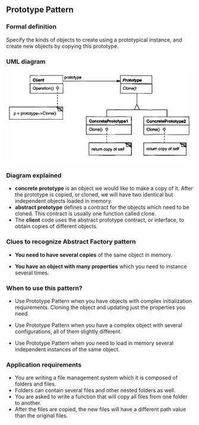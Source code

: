 ## Prototype Pattern

### Formal definition

Specify the kinds of objects to create using a prototypical instance, and create new objects by copying this prototype.

### UML diagram

![Source book: Design Patterns, Elements of Reusable Object-Oriented Software](https://github.com/osotorrio/designpatterns/blob/master/GangOfFour.Patterns/Creational/Prototype/uml_diagram.png)

### Diagram explained

- **concrete prototype** is an object we would like to make a copy of it. After the prototype is copied, or cloned, we will have two identical but independent objects loaded in memory.
- **abstract prototype** defines a contract for the objects which need to be cloned. This contract is usually one function called clone.
- The **client** code uses the abstract prototype contract, or interface, to obtain copies of different objects.

### Clues to recognize Abstract Factory pattern

- **You need to have several copies** of the same object in memory.

- **You have an object with many properties** which you need to instance several times.

### When to use this pattern?

- Use Prototype Pattern when you have objects with complex initialization requirements. Cloning the object and updating just the properties you need.

- Use Prototype Pattern when you have a complex object with several configurations, all of them slightly different.

- Use Prototype Pattern when you need to load in memory several independent instances of the same object.

### Application requirements

- You are writing a file management system which it is composed of folders and files.
- Folders can contain several files and other nested folders as well.
- You are asked to write a function that will copy all files from one folder to another.
- After the files are copied, the new files will have a different path value than the original files.
